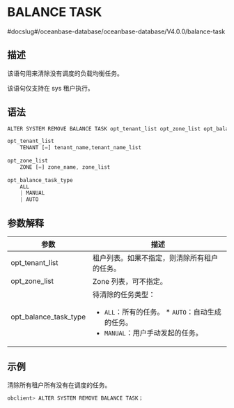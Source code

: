 BALANCE TASK 
=================================
#docslug#/oceanbase-database/oceanbase-database/V4.0.0/balance-task


描述 
-----------------------

该语句用来清除没有调度的负载均衡任务。

该语句仅支持在 sys 租户执行。

语法 
-----------------------

```javascript
ALTER SYSTEM REMOVE BALANCE TASK opt_tenant_list opt_zone_list opt_balance_task_type;

opt_tenant_list
    TENANT [=] tenant_name,tenant_name_list
    
opt_zone_list
    ZONE [=] zone_name, zone_list
    
opt_balance_task_type
    ALL
    | MANUAL
    | AUTO
```



参数解释 
-------------------------



|        **参数**         |                                                                                                   **描述**                                                                                                    |
|-----------------------|-------------------------------------------------------------------------------------------------------------------------------------------------------------------------------------------------------------|
| opt_tenant_list       | 租户列表。如果不指定，则清除所有租户的任务。                                                                                                                                                                                      |
| opt_zone_list         | Zone 列表，可不指定。                                                                                                                                                                                               |
| opt_balance_task_type | 待清除的任务类型： <ul><li> `ALL`：所有的任务。   * `AUTO`：自动生成的任务。</li>   <li> `MANUAL`：用户手动发起的任务。</li></ul>    |



示例 
-----------------------

清除所有租户所有没有在调度的任务。

```javascript
obclient> ALTER SYSTEM REMOVE BALANCE TASK；
```


